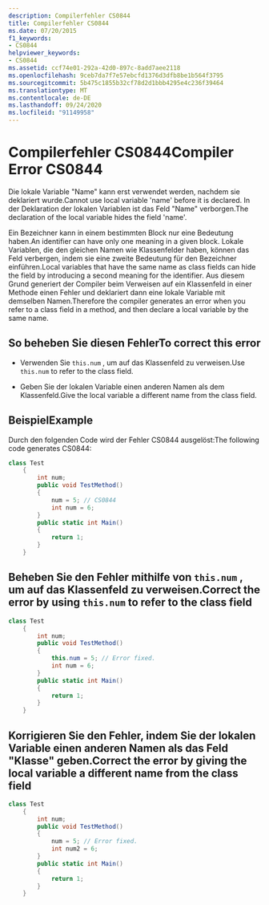 ```yaml
---
description: Compilerfehler CS0844
title: Compilerfehler CS0844
ms.date: 07/20/2015
f1_keywords:
- CS0844
helpviewer_keywords:
- CS0844
ms.assetid: ccf74e01-292a-42d0-897c-8add7aee2118
ms.openlocfilehash: 9ceb7da7f7e57ebcfd1376d3dfb8be1b564f3795
ms.sourcegitcommit: 5b475c1855b32cf78d2d1bbb4295e4c236f39464
ms.translationtype: MT
ms.contentlocale: de-DE
ms.lasthandoff: 09/24/2020
ms.locfileid: "91149958"
---
```

# <a name="compiler-error-cs0844"></a><span data-ttu-id="9b973-103">Compilerfehler CS0844</span><span class="sxs-lookup"><span data-stu-id="9b973-103">Compiler Error CS0844</span></span>

<span data-ttu-id="9b973-104">Die lokale Variable "Name" kann erst verwendet werden, nachdem sie deklariert wurde.</span><span class="sxs-lookup"><span data-stu-id="9b973-104">Cannot use local variable 'name' before it is declared.</span></span> <span data-ttu-id="9b973-105">In der Deklaration der lokalen Variablen ist das Feld "Name" verborgen.</span><span class="sxs-lookup"><span data-stu-id="9b973-105">The declaration of the local variable hides the field 'name'.</span></span>  
  
 <span data-ttu-id="9b973-106">Ein Bezeichner kann in einem bestimmten Block nur eine Bedeutung haben.</span><span class="sxs-lookup"><span data-stu-id="9b973-106">An identifier can have only one meaning in a given block.</span></span> <span data-ttu-id="9b973-107">Lokale Variablen, die den gleichen Namen wie Klassenfelder haben, können das Feld verbergen, indem sie eine zweite Bedeutung für den Bezeichner einführen.</span><span class="sxs-lookup"><span data-stu-id="9b973-107">Local variables that have the same name as class fields can hide the field by introducing a second meaning for the identifier.</span></span> <span data-ttu-id="9b973-108">Aus diesem Grund generiert der Compiler beim Verweisen auf ein Klassenfeld in einer Methode einen Fehler und deklariert dann eine lokale Variable mit demselben Namen.</span><span class="sxs-lookup"><span data-stu-id="9b973-108">Therefore the compiler generates an error when you refer to a class field in a method, and then declare a local variable by the same name.</span></span>  
  
## <a name="to-correct-this-error"></a><span data-ttu-id="9b973-109">So beheben Sie diesen Fehler</span><span class="sxs-lookup"><span data-stu-id="9b973-109">To correct this error</span></span>  
  
- <span data-ttu-id="9b973-110">Verwenden Sie `this.num` , um auf das Klassenfeld zu verweisen.</span><span class="sxs-lookup"><span data-stu-id="9b973-110">Use `this.num` to refer to the class field.</span></span>  
  
- <span data-ttu-id="9b973-111">Geben Sie der lokalen Variable einen anderen Namen als dem Klassenfeld.</span><span class="sxs-lookup"><span data-stu-id="9b973-111">Give the local variable a different name from the class field.</span></span>  
  
## <a name="example"></a><span data-ttu-id="9b973-112">Beispiel</span><span class="sxs-lookup"><span data-stu-id="9b973-112">Example</span></span>  

 <span data-ttu-id="9b973-113">Durch den folgenden Code wird der Fehler CS0844 ausgelöst:</span><span class="sxs-lookup"><span data-stu-id="9b973-113">The following code generates CS0844:</span></span>  
  
```csharp  
class Test  
    {  
        int num;  
        public void TestMethod()  
        {  
            num = 5; // CS0844  
            int num = 6;
        }  
        public static int Main()  
        {  
            return 1;  
        }  
    }  
```

## <a name="correct-the-error-by-using-thisnum-to-refer-to-the-class-field"></a><span data-ttu-id="9b973-114">Beheben Sie den Fehler mithilfe von `this.num` , um auf das Klassenfeld zu verweisen.</span><span class="sxs-lookup"><span data-stu-id="9b973-114">Correct the error by using `this.num` to refer to the class field</span></span>

```csharp  
class Test  
    {  
        int num;  
        public void TestMethod()  
        {  
            this.num = 5; // Error fixed.
            int num = 6;
        }  
        public static int Main()  
        {  
            return 1;  
        }  
    }  
```

## <a name="correct-the-error-by-giving-the-local-variable-a-different-name-from-the-class-field"></a><span data-ttu-id="9b973-115">Korrigieren Sie den Fehler, indem Sie der lokalen Variable einen anderen Namen als das Feld "Klasse" geben.</span><span class="sxs-lookup"><span data-stu-id="9b973-115">Correct the error by giving the local variable a different name from the class field</span></span>

```csharp  
class Test  
    {  
        int num;  
        public void TestMethod()  
        {  
            num = 5; // Error fixed.
            int num2 = 6;
        }  
        public static int Main()  
        {  
            return 1;  
        }  
    }  
```
